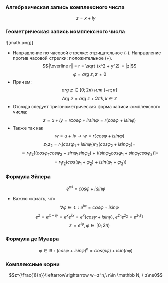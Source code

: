 ### **Алгебраическая запись комплексного числа**
$$z = x + iy$$
### **Геометрическая запись комплексного числа**
![[math.png]]
- Направление по часовой стрелке: отрицательное (-). Направление против часовой стрелки: положительное (+).
$$|\overline r| = r = \sqrt (x^2 + y^2) = |z|$$
$$\varphi = arg\ z, z\ne 0$$
- Причем:
$$arg\ z \in [0; 2\pi)\ или \ (-\pi; \pi]$$
$$Arg\ z = arg\ z +2\pi k, k \in \mathbb Z$$
- Отсюда следует тригонометрическая форма записи комплексного числа:
$$z = x+iy =rcos\varphi+irsin\varphi = r(cos\varphi + isin\varphi)$$
- Также так как 
$$w=u+iv \rightarrow w=r(cos\varphi + isin\varphi)$$
$$z_1z_2=r_1(cos\varphi_1+isin\varphi_1)r_2(cos\varphi_2+isin\varphi_2) =$$$$=r_1r_2[(cos\varphi_1cos\varphi_2-sin\varphi_1sin\varphi_2)+i(sin\varphi_2cos\varphi_1+sin\varphi_1cos\varphi_2)]=$$
$$=r_1r_2(cos(\varphi_1+\varphi_2)+isin(\varphi_1+\varphi_2))$$
### **Формула Эйлера**
$$e^{\varphi i}=cos\varphi + isin\varphi$$
- Важно сказать, что 
$$\forall\varphi\in\mathbb C:e^{i\varphi}=cos\varphi+isin\varphi$$
$$e^z=e^{x+iy}=e^xe^{ix}=e^x(cosy+isiny),\ e^{z_1}e^{z_2}=e^{z_1z_2}$$
$$z=e^{i\varphi}, \varphi \in [0; 2\pi)$$
### **Формула де Муавра**
$$\varphi \in \mathbb R:(cos\varphi+isin\varphi)^n=cos(n\varphi)+isin(n\varphi)$$
### **Комплексные корни**
$$z^{\frac{1}{n}}\leftarrow\rightarrow w=z^n,\ n\in \mathbb N, \ z\ne0$$
